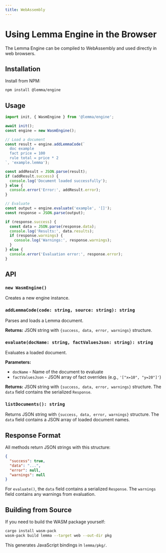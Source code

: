 ```yaml
---
title: WebAssembly
---
```


# Using Lemma Engine in the Browser

The Lemma Engine can be compiled to WebAssembly and used directly in web browsers.

## Installation

Install from NPM:

```bash
npm install @lemma/engine
```

## Usage

```javascript
import init, { WasmEngine } from '@lemma/engine';

await init();
const engine = new WasmEngine();

// Load a document
const result = engine.addLemmaCode(`
  doc example
  fact price = 100
  rule total = price * 2
`, 'example.lemma');

const addResult = JSON.parse(result);
if (addResult.success) {
  console.log('Document loaded successfully');
} else {
  console.error('Error:', addResult.error);
}

// Evaluate
const output = engine.evaluate('example', '[]');
const response = JSON.parse(output);

if (response.success) {
  const data = JSON.parse(response.data);
  console.log('Results:', data.results);
  if (response.warnings) {
    console.log('Warnings:', response.warnings);
  }
} else {
  console.error('Evaluation error:', response.error);
}
```

## API

### `new WasmEngine()`
Creates a new engine instance.

### `addLemmaCode(code: string, source: string): string`
Parses and loads a Lemma document.

**Returns:** JSON string with `{success, data, error, warnings}` structure.

### `evaluate(docName: string, factValuesJson: string): string`
Evaluates a loaded document.

**Parameters:**
- `docName` - Name of the document to evaluate
- `factValuesJson` - JSON array of fact overrides (e.g., `'["x=10", "y=20"]'`)

**Returns:** JSON string with `{success, data, error, warnings}` structure. The `data` field contains the serialized `Response`.

### `listDocuments(): string`
Returns JSON string with `{success, data, error, warnings}` structure. The `data` field contains a JSON array of loaded document names.


## Response Format

All methods return JSON strings with this structure:

```json
{
  "success": true,
  "data": "...",
  "error": null,
  "warnings": null
}
```

For `evaluate()`, the `data` field contains a serialized `Response`. The `warnings` field contains any warnings from evaluation.

## Building from Source

If you need to build the WASM package yourself:

```bash
cargo install wasm-pack
wasm-pack build lemma --target web --out-dir pkg
```

This generates JavaScript bindings in `lemma/pkg/`.

